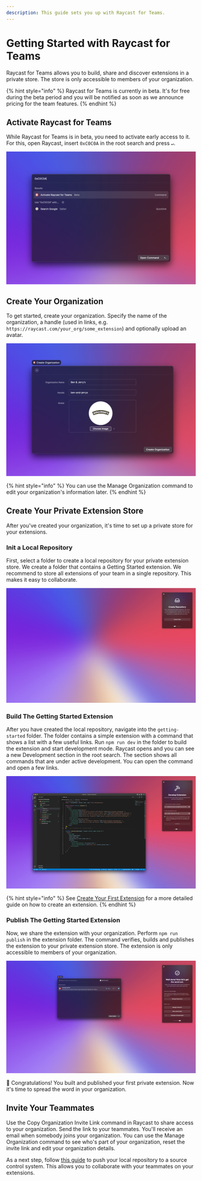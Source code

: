 ```yaml
---
description: This guide sets you up with Raycast for Teams.
---
```


# Getting Started with Raycast for Teams

Raycast for Teams allows you to build, share and discover extensions in a private store. The store is only accessible to members of your organization.

{% hint style="info" %}
Raycast for Teams is currently in beta. It's for free during the beta period and you will be notified as soon as we announce pricing for the team features.
{% endhint %}

## Activate Raycast for Teams

While Raycast for Teams is in beta, you need to activate early access to it. For this, open Raycast, insert `0xC0C0A` in the root search and press `↵`.

![Activate Raycast for Teams](../.gitbook/assets/teams-activate.png)

## Create Your Organization

To get started, create your organization. Specify the name of the organization, a handle (used in links, e.g. `https://raycast.com/your_org/some_extension`) and optionally upload an avatar.

![Create an Organization](../.gitbook/assets/teams-create-organization.png)

{% hint style="info" %}
You can use the Manage Organization command to edit your organization's information later.
{% endhint %}

## Create Your Private Extension Store

After you've created your organization, it's time to set up a private store for your extensions.

### Init a Local Repository

First, select a folder to create a local repository for your private extension store. We create a folder that contains a Getting Started extension. We recommend to store all extensions of your team in a single repository. This makes it easy to collaborate.

![Create Local Repository](../.gitbook/assets/teams-create-repository.png)

### Build The Getting Started Extension

After you have created the local repository, navigate into the `getting-started` folder. The folder contains a simple extension with a command that shows a list with a few useful links. Run `npm run dev` in the folder to build the extension and start development mode. Raycast opens and you can see a new Development section in the root search. The section shows all commands that are under active development. You can open the command and open a few links.

![Build the Getting Started Extension](../.gitbook/assets/teams-develop-extension.png)

{% hint style="info" %}
See [Create Your First Extension](../basics/create-your-first-extension.md) for a more detailed guide on how to create an extension.
{% endhint %}

### Publish The Getting Started Extension

Now, we share the extension with your organization. Perform `npm run publish` in the extension folder. The command verifies, builds and publishes the extension to your private extension store. The extension is only accessible to members of your organization.

![Publish the Getting Started Extension](../.gitbook/assets/teams-publish-extension.png)

🎉 Congratulations! You built and published your first private extension. Now it's time to spread the word in your organization.

## Invite Your Teammates

Use the Copy Organization Invite Link command in Raycast to share access to your organization. Send the link to your teammates. You'll receive an email when somebody joins your organization. You can use the Manage Organization command to see who's part of your organization, reset the invite link and edit your organization details.

As a next step, follow [this guide](./collaborate-on-private-extensions.md) to push your local repository to a source control system. This allows you to collaborate with your teammates on your extensions.
